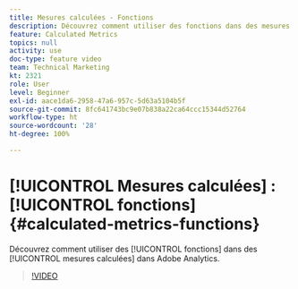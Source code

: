 ```yaml
---
title: Mesures calculées - Fonctions
description: Découvrez comment utiliser des fonctions dans des mesures calculées dans Adobe Analytics
feature: Calculated Metrics
topics: null
activity: use
doc-type: feature video
team: Technical Marketing
kt: 2321
role: User
level: Beginner
exl-id: aace1da6-2958-47a6-957c-5d63a5104b5f
source-git-commit: 8fc641743bc9e07b838a22ca64ccc15344d52764
workflow-type: ht
source-wordcount: '28'
ht-degree: 100%

---
```


# [!UICONTROL Mesures calculées] : [!UICONTROL fonctions] {#calculated-metrics-functions}

Découvrez comment utiliser des [!UICONTROL fonctions] dans des [!UICONTROL mesures calculées] dans Adobe Analytics.

>[!VIDEO](https://video.tv.adobe.com/v/25408/?quality=12&learn=on)
